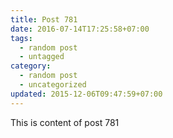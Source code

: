 ```yaml
---
title: Post 781
date: 2016-07-14T17:25:58+07:00
tags:
  - random post
  - untagged
category:
  - random post
  - uncategorized
updated: 2015-12-06T09:47:59+07:00
---
```

This is content of post 781